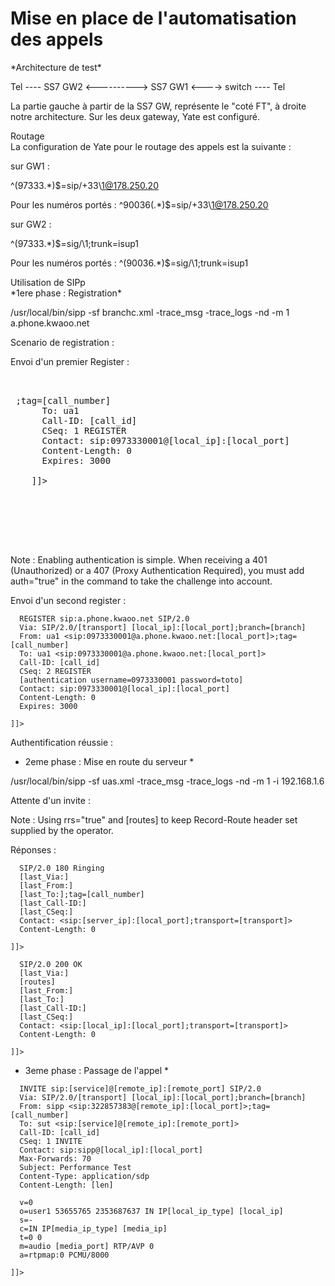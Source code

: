 Mise en place de l'automatisation des appels 
================================

<dt> *Architecture de test* </dt>

Tel ---- SS7 GW2 <----------> SS7 GW1 <----> switch ---- Tel

La partie gauche à partir de la SS7 GW, représente le "coté FT", à droite notre architecture.
Sur les deux gateway, Yate est configuré.

<dt> Routage </dt>
La configuration de Yate pour le routage des appels est la suivante :

sur GW1 :

^\(97333.*\)$=sip/+33\1@178.250.20

Pour les numéros portés :
^90036\(.*\)$=sip/+33\1@178.250.20


sur GW2 :

^\(97333.*\)$=sig/\1;trunk=isup1

Pour les numéros portés :
^\(90036.*\)$=sig/\1;trunk=isup1

<dt> Utilisation de SIPp </dt>
*1ere phase : Registration*

/usr/local/bin/sipp -sf branchc.xml -trace_msg -trace_logs -nd -m 1 a.phone.kwaoo.net

Scenario de registration :


Envoi d'un premier Register : 
<pre>
<send retrans="500">
  
 <![CDATA[

      REGISTER sip:a.phone.kwaoo.net SIP/2.0
      Via: SIP/2.0/[transport] [local_ip]:[local_port];branch=[branch]
      From: ua1 <sip:0973330001@a.phone.kwaoo.net:[local_port]>;tag=[call_number]
      To: ua1 <sip:0973330001@a.phone.kwaoo.net:[local_port]>
      Call-ID: [call_id]
      CSeq: 1 REGISTER
      Contact: sip:0973330001@[local_ip]:[local_port]
      Content-Length: 0
      Expires: 3000

    ]]>
  </send>

 <recv response="100">
  </recv>
 <recv response="401" auth="true">
  </recv>
</pre>
Note : Enabling authentication is simple. When receiving a 401 (Unauthorized) or a 407 (Proxy Authentication Required), you must add auth="true" in the <recv> command to take the challenge into account.


Envoi d'un second register : 

<send retrans="500">
    <![CDATA[

      REGISTER sip:a.phone.kwaoo.net SIP/2.0
      Via: SIP/2.0/[transport] [local_ip]:[local_port];branch=[branch]
      From: ua1 <sip:0973330001@a.phone.kwaoo.net:[local_port]>;tag=[call_number]
      To: ua1 <sip:0973330001@a.phone.kwaoo.net:[local_port]>
      Call-ID: [call_id]
      CSeq: 2 REGISTER
      [authentication username=0973330001 password=toto]
      Contact: sip:0973330001@[local_ip]:[local_port]
      Content-Length: 0
      Expires: 3000

    ]]>
  </send>

 <recv response="100">
  </recv>

Authentification réussie : 

<recv response="200">
</recv>



* 2eme phase : Mise en route du serveur *

/usr/local/bin/sipp -sf uas.xml -trace_msg -trace_logs -nd -m 1 -i 192.168.1.6

Attente d'un invite :
 <recv request="INVITE" crlf="true" rrs="true">
  </recv>

Note : Using rrs="true" and [routes] to keep Record-Route header set supplied by the operator.

Réponses :

 <send>
    <![CDATA[

      SIP/2.0 180 Ringing
      [last_Via:]
      [last_From:]
      [last_To:];tag=[call_number]
      [last_Call-ID:]
      [last_CSeq:]
      Contact: <sip:[server_ip]:[local_port];transport=[transport]>
      Content-Length: 0

    ]]>
  </send>

  <recv request="ACK"
        optional="true"
        rtd="true"
        crlf="true">
  </recv>

  <recv request="BYE">
  </recv>

  <send>
    <![CDATA[

      SIP/2.0 200 OK
      [last_Via:]
      [routes]
      [last_From:]
      [last_To:]
      [last_Call-ID:]
      [last_CSeq:]
      Contact: <sip:[local_ip]:[local_port];transport=[transport]>
      Content-Length: 0

    ]]>
  </send>



* 3eme phase : Passage de l'appel *

 <send retrans="500">
    <![CDATA[

      INVITE sip:[service]@[remote_ip]:[remote_port] SIP/2.0
      Via: SIP/2.0/[transport] [local_ip]:[local_port];branch=[branch]
      From: sipp <sip:322857383@[remote_ip]:[local_port]>;tag=[call_number]
      To: sut <sip:[service]@[remote_ip]:[remote_port]>
      Call-ID: [call_id]
      CSeq: 1 INVITE
      Contact: sip:sipp@[local_ip]:[local_port]
      Max-Forwards: 70
      Subject: Performance Test
      Content-Type: application/sdp
      Content-Length: [len]

      v=0
      o=user1 53655765 2353687637 IN IP[local_ip_type] [local_ip]
      s=-
      c=IN IP[media_ip_type] [media_ip]
      t=0 0
      m=audio [media_port] RTP/AVP 0
      a=rtpmap:0 PCMU/8000

    ]]>
  </send>

